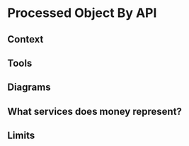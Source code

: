 # Processed Object By API
## Context

## Tools

## Diagrams

## What services does money represent?

## Limits
